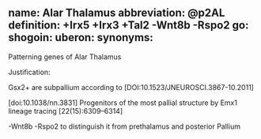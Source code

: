 name: Alar Thalamus
abbreviation: @p2AL
definition: +Irx5 +Irx3 +Tal2 -Wnt8b -Rspo2
go:
shogoin: 
uberon: 
synonyms:
---

Patterning genes of Alar Thalamus

Justification:

Gsx2+ are subpallium according to [DOI:10.1523/JNEUROSCI.3867-10.2011]

[doi:10.1038/nn.3831] Progenitors of the most pallial structure by Emx1 lineage tracing [22(15):6309–6314]

-Wnt8b -Rspo2 to distinguish it from prethalamus and posterior Pallium